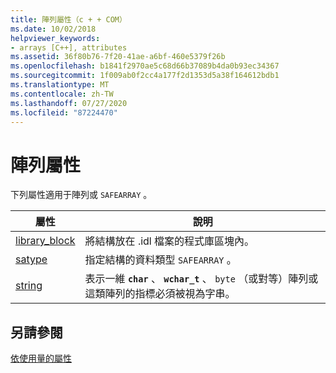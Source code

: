 ```yaml
---
title: 陣列屬性（c + + COM）
ms.date: 10/02/2018
helpviewer_keywords:
- arrays [C++], attributes
ms.assetid: 36f80b76-7f20-41ae-a6bf-460e5379f26b
ms.openlocfilehash: b1841f2970ae5c68d66b37089b4da0b93ec34367
ms.sourcegitcommit: 1f009ab0f2cc4a177f2d1353d5a38f164612bdb1
ms.translationtype: MT
ms.contentlocale: zh-TW
ms.lasthandoff: 07/27/2020
ms.locfileid: "87224470"
---
```

# <a name="array-attributes"></a>陣列屬性

下列屬性適用于陣列或 `SAFEARRAY` 。

|屬性|說明|
|---------------|-----------------|
|[library_block](library-block.md)|將結構放在 .idl 檔案的程式庫區塊內。|
|[satype](satype.md)|指定結構的資料類型 `SAFEARRAY` 。|
|[string](string-cpp.md)|表示一維 **`char`** 、 **`wchar_t`** 、 `byte` （或對等）陣列或這類陣列的指標必須被視為字串。|

## <a name="see-also"></a>另請參閱

[依使用量的屬性](attributes-by-usage.md)
